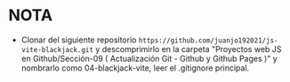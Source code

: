 
# NOTA

- Clonar del siguiente repositorio `https://github.com/juanjo192021/js-vite-blackjack.git` y descomprimirlo en la carpeta "Proyectos web JS en Github/Sección-09 ( Actualización Git - Github y Github Pages )" y nombrarlo como 04-blackjack-vite, leer el .gitignore principal.